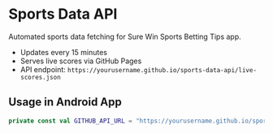 # Sports Data API

Automated sports data fetching for Sure Win Sports Betting Tips app.

- Updates every 15 minutes
- Serves live scores via GitHub Pages
- API endpoint: `https://yourusername.github.io/sports-data-api/live-scores.json`

## Usage in Android App
```kotlin
private const val GITHUB_API_URL = "https://yourusername.github.io/sports-data-api/live-scores.json"